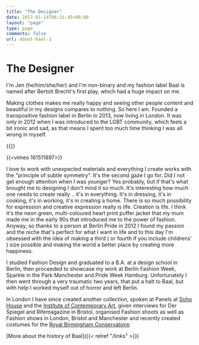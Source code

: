 ```yaml
---
title: "The Designer"
date: 2017-01-14T06:31:45+00:00
layout: "page"
type: page
comments: false
url: about-baal-1
---
```


# The Designer

I'm Jen  (he/him/she/her) and I'm non-binary and my fashion label Baal is named after Bertolt Brecht's first play, which had a huge impact on me. 

Making clothes makes me really happy and seeing other people content and beautiful in my designs compares to nothing. So here I am. Founded a transpositive fashion label in Berlin in 2013, now living in London. It was only in 2012 when I was introduced to the LGBT community, which feels a bit ironic and sad, as that means I spent too much time thinking I was all wrong in myself. 

<!-- ![Random images from Unsplash](https://source.unsplash.com/random/1000x500) -->
[comment]: <> ({{<vimeo id="161511897" class="my-vimeo-wrapper-class" title="Kiss From A Rose" width="100%">}})
{{<vimeo id="161511897" class="my-vimeo-wrapper-class" title="Kiss From A Rose" width="100%">}}

{{<vimeo 161511897>}}

I love to work with unexpected materials and everything I create works with the "principle of subtle symmetry". It's the second gaze I go for. Did I not get enough attention when I was younger? Yes probably, but if that's what brought me to designing I don't mind it so much. It's interesting how much one needs to create really .. it's in everything. It's in dressing, it's in cooking, it's in working, it's in creating a home. There is so much possibility for expression and creative expression really is life. Creation is life. I think it's the neon green, multi-coloured heart print puffer jacket that my mum made me in the early 90s that introduced me to the power of fashion. Anyway, so thanks to a person at Berlin Pride in 2012 I found my passion and the niche that's perfect for what I want in life and to this day I'm obsessed with the idea of making a third ( or fourth if you include childrens' ) size possible and making the world a better place by creating more happiness.

I studied Fashion Design and graduated to a B.A. at a design school in Berlin, then proceeded to showcase my work at Berlin Fashion Week, Sparkle in the Park Manchester and Pride Week Hamburg. Unfortunately I then went through a very traumatic two years, that put a halt to Baal, but with help I worked myself out of horror and left Berlin.

In London I have since created another collection, spoken at Panels at [Soho House](https://www.sohohouse.com/houses/soho-house-40-greek-street) and the [Institute of Contemporary Art](https://www.ica.art), given interviews for Der Spiegel and Rifemagazine in Bristol, organised Fashion shoots as well as Fashion shows in London, Bristol and Manchester and recently created costumes for the [Royal Birmingham Conservatoire](https://www.bcu.ac.uk/conservatoire).

[More about the history of Baal]({{< relref "/links" >}})


